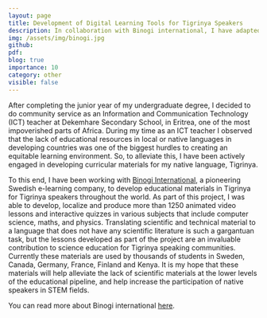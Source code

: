 ```yaml
---
layout: page
title: Development of Digital Learning Tools for Tigrinya Speakers
description: In collaboration with Binogi international, I have adapted, localized and produced more than 1250 animated video lessons and interactive quizzes for Tigrinya speakers.
img: /assets/img/binogi.jpg
github:
pdf:
blog: true
importance: 10
category: other
visible: false
---
```


After completing the junior year of my undergraduate degree, I decided to do community service as an Information and Communication Technology (ICT) teacher at Dekemhare Secondary School, in Eritrea, one of the most impoverished parts of Africa. During my time as an ICT teacher I observed that the lack of educational resources in local or native languages in developing countries was one of the biggest hurdles to creating an equitable learning environment. So, to alleviate this, I have been actively engaged in developing curricular materials for my native language, Tigrinya.

To this end, I have been working with [Binogi International](https://www.binogi.ca/), a pioneering Swedish e-learning company, to develop educational materials in Tigrinya for Tigrinya speakers throughout the world. As part of this project, I was able to develop, localize and produce more than 1250 animated video lessons and interactive quizzes in various subjects that include computer science, maths, and physics. Translating scientific and technical material to a language that does not have any scientific literature is such a gargantuan task, but the lessons developed as part of the project are an invaluable contribution to science education for Tigrinya speaking communities. Currently these materials are used by thousands of students in Sweden, Canada, Germany, France, Finland and Kenya. It is my hope that these materials will help alleviate the lack of scientific materials at the lower levels of the educational pipeline, and help increase the participation of native speakers in STEM fields.

You can read more about Binogi international [here](https://www.binogi.ca/about-binogi).
